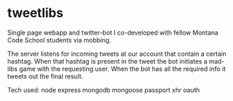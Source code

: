 # tweetlibs

Single page webapp and twitter-bot I co-developed with fellow Montana Code School students via mobbing.

The server listens for incoming tweets at our account that contain a certain hashtag.
When that hashtag is present in the tweet the bot initiates a mad-libs game with the requesting user.
When the bot has all the required info it tweets out the final result.

Tech used:
node
express
mongodb
mongoose
passport
xhr
oauth
